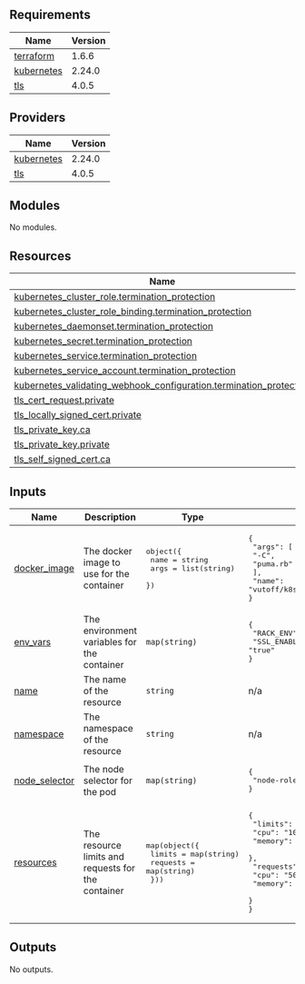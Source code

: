 <!-- BEGIN_TF_DOCS -->
## Requirements

| Name | Version |
|------|---------|
| <a name="requirement_terraform"></a> [terraform](#requirement\_terraform) | 1.6.6 |
| <a name="requirement_kubernetes"></a> [kubernetes](#requirement\_kubernetes) | 2.24.0 |
| <a name="requirement_tls"></a> [tls](#requirement\_tls) | 4.0.5 |

## Providers

| Name | Version |
|------|---------|
| <a name="provider_kubernetes"></a> [kubernetes](#provider\_kubernetes) | 2.24.0 |
| <a name="provider_tls"></a> [tls](#provider\_tls) | 4.0.5 |

## Modules

No modules.

## Resources

| Name | Type |
|------|------|
| [kubernetes_cluster_role.termination_protection](https://registry.terraform.io/providers/hashicorp/kubernetes/2.24.0/docs/resources/cluster_role) | resource |
| [kubernetes_cluster_role_binding.termination_protection](https://registry.terraform.io/providers/hashicorp/kubernetes/2.24.0/docs/resources/cluster_role_binding) | resource |
| [kubernetes_daemonset.termination_protection](https://registry.terraform.io/providers/hashicorp/kubernetes/2.24.0/docs/resources/daemonset) | resource |
| [kubernetes_secret.termination_protection](https://registry.terraform.io/providers/hashicorp/kubernetes/2.24.0/docs/resources/secret) | resource |
| [kubernetes_service.termination_protection](https://registry.terraform.io/providers/hashicorp/kubernetes/2.24.0/docs/resources/service) | resource |
| [kubernetes_service_account.termination_protection](https://registry.terraform.io/providers/hashicorp/kubernetes/2.24.0/docs/resources/service_account) | resource |
| [kubernetes_validating_webhook_configuration.termination_protection](https://registry.terraform.io/providers/hashicorp/kubernetes/2.24.0/docs/resources/validating_webhook_configuration) | resource |
| [tls_cert_request.private](https://registry.terraform.io/providers/hashicorp/tls/4.0.5/docs/resources/cert_request) | resource |
| [tls_locally_signed_cert.private](https://registry.terraform.io/providers/hashicorp/tls/4.0.5/docs/resources/locally_signed_cert) | resource |
| [tls_private_key.ca](https://registry.terraform.io/providers/hashicorp/tls/4.0.5/docs/resources/private_key) | resource |
| [tls_private_key.private](https://registry.terraform.io/providers/hashicorp/tls/4.0.5/docs/resources/private_key) | resource |
| [tls_self_signed_cert.ca](https://registry.terraform.io/providers/hashicorp/tls/4.0.5/docs/resources/self_signed_cert) | resource |

## Inputs

| Name | Description | Type | Default | Required |
|------|-------------|------|---------|:--------:|
| <a name="input_docker_image"></a> [docker\_image](#input\_docker\_image) | The docker image to use for the container | <pre>object({<br>    name = string<br>    args = list(string)<br>  })</pre> | <pre>{<br>  "args": [<br>    "-C",<br>    "puma.rb"<br>  ],<br>  "name": "vutoff/k8s-termination-protection:v0.1"<br>}</pre> | no |
| <a name="input_env_vars"></a> [env\_vars](#input\_env\_vars) | The environment variables for the container | `map(string)` | <pre>{<br>  "RACK_ENV": "production",<br>  "SSL_ENABLED": "true"<br>}</pre> | no |
| <a name="input_name"></a> [name](#input\_name) | The name of the resource | `string` | n/a | yes |
| <a name="input_namespace"></a> [namespace](#input\_namespace) | The namespace of the resource | `string` | n/a | yes |
| <a name="input_node_selector"></a> [node\_selector](#input\_node\_selector) | The node selector for the pod | `map(string)` | <pre>{<br>  "node-role.kubernetes.io/master": true<br>}</pre> | no |
| <a name="input_resources"></a> [resources](#input\_resources) | The resource limits and requests for the container | <pre>map(object({<br>    limits   = map(string)<br>    requests = map(string)<br>  }))</pre> | <pre>{<br>  "limits": {<br>    "cpu": "100m",<br>    "memory": "100Mi"<br>  },<br>  "requests": {<br>    "cpu": "50m",<br>    "memory": "100Mi"<br>  }<br>}</pre> | no |

## Outputs

No outputs.
<!-- END_TF_DOCS -->